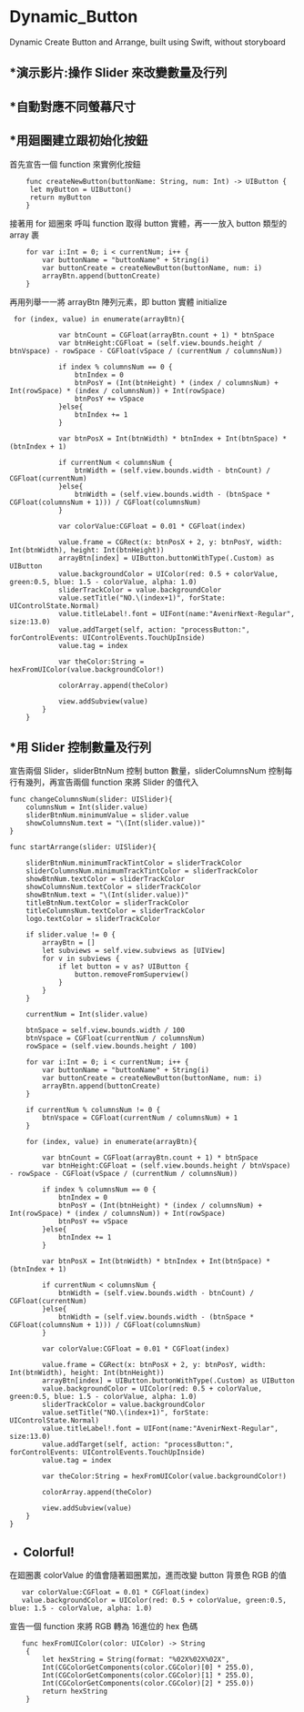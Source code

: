 # Dynamic_Button
Dynamic Create Button and Arrange, built using Swift, without storyboard

*演示影片:操作 Slider 來改變數量及行列
-------------------------------------------------------------------




*自動對應不同螢幕尺寸
-------------------------------------------------------------------




*用廻圈建立跟初始化按鈕
-------------------------------------------------------------------

首先宣告一個 function 來實例化按鈕

        func createNewButton(buttonName: String, num: Int) -> UIButton {
         let myButton = UIButton()
         return myButton
        }


接著用 for 廻圈來 呼叫 function 取得 button 實體，再一一放入 button 類型的 array 裹

        for var i:Int = 0; i < currentNum; i++ {
            var buttonName = "buttonName" + String(i)
            var buttonCreate = createNewButton(buttonName, num: i)
            arrayBtn.append(buttonCreate)
        }


再用列舉一一將 arrayBtn 陣列元素，即 button 實體 initialize

     for (index, value) in enumerate(arrayBtn){
                
                var btnCount = CGFloat(arrayBtn.count + 1) * btnSpace
                var btnHeight:CGFloat = (self.view.bounds.height / btnVspace) - rowSpace - CGFloat(vSpace / (currentNum / columnsNum))
                
                if index % columnsNum == 0 {
                    btnIndex = 0
                    btnPosY = (Int(btnHeight) * (index / columnsNum) + Int(rowSpace) * (index / columnsNum)) + Int(rowSpace)
                    btnPosY += vSpace
                }else{
                    btnIndex += 1
                }
                
                var btnPosX = Int(btnWidth) * btnIndex + Int(btnSpace) * (btnIndex + 1)
                
                if currentNum < columnsNum {
                    btnWidth = (self.view.bounds.width - btnCount) / CGFloat(currentNum)
                }else{
                    btnWidth = (self.view.bounds.width - (btnSpace * CGFloat(columnsNum + 1))) / CGFloat(columnsNum)
                }
                
                var colorValue:CGFloat = 0.01 * CGFloat(index)
                
                value.frame = CGRect(x: btnPosX + 2, y: btnPosY, width: Int(btnWidth), height: Int(btnHeight))
                arrayBtn[index] = UIButton.buttonWithType(.Custom) as UIButton
                value.backgroundColor = UIColor(red: 0.5 + colorValue, green:0.5, blue: 1.5 - colorValue, alpha: 1.0)
                sliderTrackColor = value.backgroundColor
                value.setTitle("NO.\(index+1)", forState: UIControlState.Normal)
                value.titleLabel!.font = UIFont(name:"AvenirNext-Regular", size:13.0)
                value.addTarget(self, action: "processButton:", forControlEvents: UIControlEvents.TouchUpInside)
                value.tag = index
                
                var theColor:String = hexFromUIColor(value.backgroundColor!)
                
                colorArray.append(theColor)
                
                view.addSubview(value)
            }
        }

  
  
  *用 Slider 控制數量及行列
  -------------------------------------------------------------------

宣告兩個 Slider，sliderBtnNum 控制 button 數量，sliderColumnsNum 控制每行有幾列，再宣告兩個 function 來將 Slider 的值代入

    func changeColumnsNum(slider: UISlider){
        columnsNum = Int(slider.value)
        sliderBtnNum.minimumValue = slider.value
        showColumnsNum.text = "\(Int(slider.value))"
    }
    
    func startArrange(slider: UISlider){
        
        sliderBtnNum.minimumTrackTintColor = sliderTrackColor
        sliderColumnsNum.minimumTrackTintColor = sliderTrackColor
        showBtnNum.textColor = sliderTrackColor
        showColumnsNum.textColor = sliderTrackColor
        showBtnNum.text = "\(Int(slider.value))"
        titleBtnNum.textColor = sliderTrackColor
        titleColumnsNum.textColor = sliderTrackColor
        logo.textColor = sliderTrackColor
        
        if slider.value != 0 {
            arrayBtn = []
            let subviews = self.view.subviews as [UIView]
            for v in subviews {
                if let button = v as? UIButton {
                    button.removeFromSuperview()
                }
            }
        }
        
        currentNum = Int(slider.value)
        
        btnSpace = self.view.bounds.width / 100
        btnVspace = CGFloat(currentNum / columnsNum)
        rowSpace = (self.view.bounds.height / 100)
        
        for var i:Int = 0; i < currentNum; i++ {
            var buttonName = "buttonName" + String(i)
            var buttonCreate = createNewButton(buttonName, num: i)
            arrayBtn.append(buttonCreate)
        }
        
        if currentNum % columnsNum != 0 {
            btnVspace = CGFloat(currentNum / columnsNum) + 1
        }
        
        for (index, value) in enumerate(arrayBtn){
            
            var btnCount = CGFloat(arrayBtn.count + 1) * btnSpace
            var btnHeight:CGFloat = (self.view.bounds.height / btnVspace) - rowSpace - CGFloat(vSpace / (currentNum / columnsNum))
            
            if index % columnsNum == 0 {
                btnIndex = 0
                btnPosY = (Int(btnHeight) * (index / columnsNum) + Int(rowSpace) * (index / columnsNum)) + Int(rowSpace)
                btnPosY += vSpace
            }else{
                btnIndex += 1
            }
            
            var btnPosX = Int(btnWidth) * btnIndex + Int(btnSpace) * (btnIndex + 1)
            
            if currentNum < columnsNum {
                btnWidth = (self.view.bounds.width - btnCount) / CGFloat(currentNum)
            }else{
                btnWidth = (self.view.bounds.width - (btnSpace * CGFloat(columnsNum + 1))) / CGFloat(columnsNum)
            }
            
            var colorValue:CGFloat = 0.01 * CGFloat(index)
            
            value.frame = CGRect(x: btnPosX + 2, y: btnPosY, width: Int(btnWidth), height: Int(btnHeight))
            arrayBtn[index] = UIButton.buttonWithType(.Custom) as UIButton
            value.backgroundColor = UIColor(red: 0.5 + colorValue, green:0.5, blue: 1.5 - colorValue, alpha: 1.0)
            sliderTrackColor = value.backgroundColor
            value.setTitle("NO.\(index+1)", forState: UIControlState.Normal)
            value.titleLabel!.font = UIFont(name:"AvenirNext-Regular", size:13.0)
            value.addTarget(self, action: "processButton:", forControlEvents: UIControlEvents.TouchUpInside)
            value.tag = index
            
            var theColor:String = hexFromUIColor(value.backgroundColor!)
            
            colorArray.append(theColor)
            
            view.addSubview(value)
        }
    }



* Colorful!
  -------------------------------------------------------------------
  
在廻圈裹 colorValue 的值會隨著廻圈累加，進而改變 button 背景色 RGB 的值 

       var colorValue:CGFloat = 0.01 * CGFloat(index)
       value.backgroundColor = UIColor(red: 0.5 + colorValue, green:0.5, blue: 1.5 - colorValue, alpha: 1.0)
  
  
宣告一個 function 來將 RGB 轉為 16進位的 hex 色碼
  
       func hexFromUIColor(color: UIColor) -> String
        {
            let hexString = String(format: "%02X%02X%02X",
            Int(CGColorGetComponents(color.CGColor)[0] * 255.0),
            Int(CGColorGetComponents(color.CGColor)[1] * 255.0),
            Int(CGColorGetComponents(color.CGColor)[2] * 255.0))
            return hexString
        }
  
